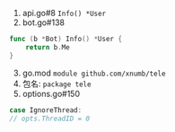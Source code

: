 1. api.go#8
``` Info() *User ```
2. bot.go#138
```go
func (b *Bot) Info() *User {
	return b.Me
}
```
3. go.mod
```module github.com/xnumb/tele```
4. 包名: ```package tele```
5. options.go#150
```go
case IgnoreThread:
// opts.ThreadID = 0
```